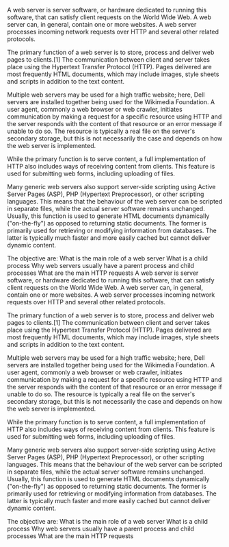 A web server is server software, or hardware dedicated to running this software, that can satisfy client requests on the World Wide Web. A web server can, in general, contain one or more websites. A web server processes incoming network requests over HTTP and several other related protocols.

The primary function of a web server is to store, process and deliver web pages to clients.[1] The communication between client and server takes place using the Hypertext Transfer Protocol (HTTP). Pages delivered are most frequently HTML documents, which may include images, style sheets and scripts in addition to the text content.


Multiple web servers may be used for a high traffic website; here, Dell servers are installed together being used for the Wikimedia Foundation.
A user agent, commonly a web browser or web crawler, initiates communication by making a request for a specific resource using HTTP and the server responds with the content of that resource or an error message if unable to do so. The resource is typically a real file on the server's secondary storage, but this is not necessarily the case and depends on how the web server is implemented.

While the primary function is to serve content, a full implementation of HTTP also includes ways of receiving content from clients. This feature is used for submitting web forms, including uploading of files.

Many generic web servers also support server-side scripting using Active Server Pages (ASP), PHP (Hypertext Preprocessor), or other scripting languages. This means that the behaviour of the web server can be scripted in separate files, while the actual server software remains unchanged. Usually, this function is used to generate HTML documents dynamically ("on-the-fly") as opposed to returning static documents. The former is primarily used for retrieving or modifying information from databases. The latter is typically much faster and more easily cached but cannot deliver dynamic content.

The objective are:
What is the main role of a web server
What is a child process
Why web servers usually have a parent process and child processes
What are the main HTTP requests A web server is server software, or hardware dedicated to running this software, that can satisfy client requests on the World Wide Web. A web server can, in general, contain one or more websites. A web server processes incoming network requests over HTTP and several other related protocols.

The primary function of a web server is to store, process and deliver web pages to clients.[1] The communication between client and server takes place using the Hypertext Transfer Protocol (HTTP). Pages delivered are most frequently HTML documents, which may include images, style sheets and scripts in addition to the text content.


Multiple web servers may be used for a high traffic website; here, Dell servers are installed together being used for the Wikimedia Foundation.
A user agent, commonly a web browser or web crawler, initiates communication by making a request for a specific resource using HTTP and the server responds with the content of that resource or an error message if unable to do so. The resource is typically a real file on the server's secondary storage, but this is not necessarily the case and depends on how the web server is implemented.

While the primary function is to serve content, a full implementation of HTTP also includes ways of receiving content from clients. This feature is used for submitting web forms, including uploading of files.

Many generic web servers also support server-side scripting using Active Server Pages (ASP), PHP (Hypertext Preprocessor), or other scripting languages. This means that the behaviour of the web server can be scripted in separate files, while the actual server software remains unchanged. Usually, this function is used to generate HTML documents dynamically ("on-the-fly") as opposed to returning static documents. The former is primarily used for retrieving or modifying information from databases. The latter is typically much faster and more easily cached but cannot deliver dynamic content.

The objective are:
What is the main role of a web server
What is a child process
Why web servers usually have a parent process and child processes
What are the main HTTP requests 
